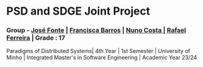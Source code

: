 # PSD and SDGE Joint Project 
### Group - [José Fonte](https://github.com/josefonte) | [Francisca Barros](https://github.com/fbarros86) | [Nuno Costa ](https://github.com/Nuno23C) | [Rafael Ferreira](https://github.com/rafa2002)  | Grade : 17

Paradigms of Distributed Systems| 4th Year | 1st Semester | University of Minho | Integrated Master's in Software Engineering | Academic Year 23/24
